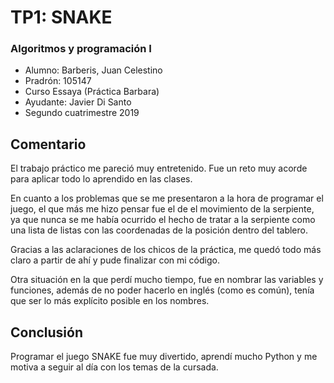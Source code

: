 # TP1: SNAKE
### Algoritmos y programación I 
- Alumno: Barberis, Juan Celestino
- Pradrón: 105147
- Curso Essaya (Práctica Barbara)
- Ayudante: Javier Di Santo
- Segundo cuatrimestre 2019

## Comentario

El trabajo práctico me pareció muy entretenido. Fue un reto muy acorde para aplicar todo lo aprendido en las clases.

En cuanto a los problemas que se me presentaron a la hora de programar el juego, el que más me hizo pensar fue el de el movimiento de la serpiente, ya que nunca se me había ocurrido el hecho de tratar a la serpiente como una lista de listas con las coordenadas de la posición dentro del tablero. 

Gracias a las aclaraciones de los chicos de la práctica, me quedó todo más claro a partir de ahí y pude finalizar con mi código.

Otra situación en la que perdí mucho tiempo, fue en nombrar las variables y funciones, además de no poder hacerlo en inglés (como es común), tenía que ser lo más explícito posible en los nombres.

## Conclusión

Programar el juego SNAKE fue muy divertido, aprendí mucho Python y me motiva a seguir al día con los temas de la cursada. 